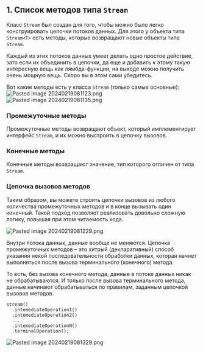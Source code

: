 ## 1. Список методов типа `Stream`

Класс `Stream` был создан для того, чтобы можно было легко конструировать цепочки потоков данных. Для этого у объекта типа `Stream<T>` есть методы, которые возвращают новые объекты типа `Stream`.

Каждый из этих потоков данных умеет делать одно простое действие, зато если их объединить в цепочки, да еще и добавить к этому такую интересную вещь как лямбда-функции, на выходе можно получить очень мощную вещь. Скоро вы в этом сами убедитесь.

Вот какие методы есть у класса `Stream` (только самые основные):
![Pasted image 20240219081123.png](..%2F..%2F..%2F..%2FAppData%2FLocal%2FTemp%2FPasted%20image%2020240219081123.png)
![Pasted image 20240219081135.png](..%2F..%2F..%2F..%2FAppData%2FLocal%2FTemp%2FPasted%20image%2020240219081135.png)

### Промежуточные методы

Промежуточные методы возвращают объект, который имплементирует интерфейс `Stream`, и их можно выстроить в цепочку вызовов.

### Конечные методы

Конечные методы возвращают значение, тип которого отличен от типа `Stream`.

### Цепочка вызовов методов

Таким образом, вы можете строить цепочки вызовов из любого количества промежуточных методов и в конце вызывать один конечный. Такой подход позволяет реализовать довольно сложную логику, повышая при этом читаемость кода.

![Pasted image 20240219081229.png](..%2F..%2F..%2F..%2FAppData%2FLocal%2FTemp%2FPasted%20image%2020240219081229.png)

Внутри потока данных, данные вообще не меняются. Цепочка промежуточных методов – это хитрый (декларативный) способ указания некой последовательности обработки данных, которая начнет выполняться после вызова терминального (конечного) метода.

То есть, без вызова конечного метода, данные в потоке данных никак не обрабатываются. И только после вызова терминального метода, данные начинают обрабатываться по правилам, заданным цепочкой вызовов методов.

```
stream()
  .intemediateOperation1()
  .intemediateOperation2()
  ...
  .intemediateOperationN()
  .terminalOperation();
```

![Pasted image 20240219081329.png](..%2F..%2F..%2F..%2FAppData%2FLocal%2FTemp%2FPasted%20image%2020240219081329.png)